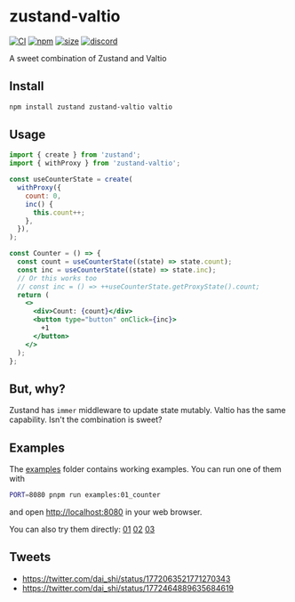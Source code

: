 # zustand-valtio

[![CI](https://img.shields.io/github/actions/workflow/status/zustandjs/zustand-valtio/ci.yml?branch=main)](https://github.com/zustandjs/zustand-valtio/actions?query=workflow%3ACI)
[![npm](https://img.shields.io/npm/v/zustand-valtio)](https://www.npmjs.com/package/zustand-valtio)
[![size](https://img.shields.io/bundlephobia/minzip/zustand-valtio)](https://bundlephobia.com/result?p=zustand-valtio)
[![discord](https://img.shields.io/discord/627656437971288081)](https://discord.gg/MrQdmzd)

A sweet combination of Zustand and Valtio

## Install

```bash
npm install zustand zustand-valtio valtio
```

## Usage

```jsx
import { create } from 'zustand';
import { withProxy } from 'zustand-valtio';

const useCounterState = create(
  withProxy({
    count: 0,
    inc() {
      this.count++;
    },
  }),
);

const Counter = () => {
  const count = useCounterState((state) => state.count);
  const inc = useCounterState((state) => state.inc);
  // Or this works too
  // const inc = () => ++useCounterState.getProxyState().count;
  return (
    <>
      <div>Count: {count}</div>
      <button type="button" onClick={inc}>
        +1
      </button>
    </>
  );
};
```

## But, why?

Zustand has `immer` middleware to update state mutably.
Valtio has the same capability. Isn't the combination is sweet?

## Examples

The [examples](examples) folder contains working examples.
You can run one of them with

```bash
PORT=8080 pnpm run examples:01_counter
```

and open <http://localhost:8080> in your web browser.

You can also try them directly:
[01](https://stackblitz.com/github/zustandjs/zustand-valtio/tree/main/examples/01_counter)
[02](https://stackblitz.com/github/zustandjs/zustand-valtio/tree/main/examples/02_methods)
[03](https://stackblitz.com/github/zustandjs/zustand-valtio/tree/main/examples/03_middleware)

## Tweets

- https://twitter.com/dai_shi/status/1772063521771270343
- https://twitter.com/dai_shi/status/1772464889635684619
